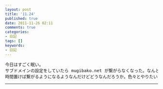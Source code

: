```yaml
---
layout: post
title: '11.24'
published: true
date: 2011-11-26 02:11
comments: true
categories:
- 日記
tags: []
keywords:
- 日記
---
```

<pre>今日はすごく眠い。
サブドメインの設定をしていたら mugibako.net が繋がらなくなった。なんということなの。
時間置けば繋がるようになるようなんだけどどうなんだろうか。色々とやりたいこと整理出来たのに、想定の範囲外の事がどんどん降りかかってくる感じで正直ビビる。もうちょっとゆっくりいこうぜー</pre>

---

